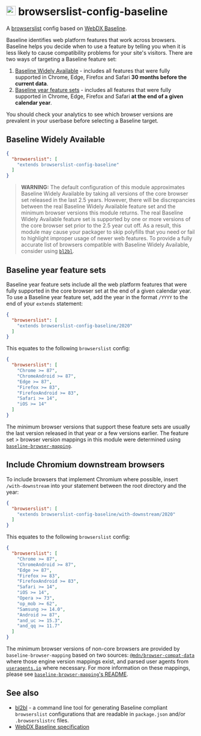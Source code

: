# <img src="https://unpkg.com/browserslist-config-baseline@0.1.2/assets/icon.svg" height="25" alt="Baseline Widely Available logo"> browserslist-config-baseline

A [browserslist](https://www.npmjs.com/package/browserslist) config based on [WebDX Baseline](https://developer.mozilla.org/en-US/docs/Glossary/Baseline/Compatibility).

Baseline identifies web platform features that work across browsers. Baseline helps you decide when to use a feature by telling you when it is less likely to cause compatibility problems for your site's visitors.  There are two ways of targeting a Baseline feature set:

1. [Baseline Widely Available](#baseline-widely-available) - includes all features that were fully supported in Chrome, Edge, Firefox and Safari **30 months before the current data**.
2. [Baseline year feature sets](#baseline-year-feature-sets) - includes all features that were fully supported in Chrome, Edge, Firefox and Safari **at the end of a given calendar year**.

You should check your analytics to see which browser versions are prevalent in your userbase before selecting a Baseline target.

## Baseline Widely Available

<!-- prettier-ignore -->
```json
{
  "browserslist": [
    "extends browserslist-config-baseline"
  ]
}
```

> **WARNING:**
> The default configuration of this module approximates Baseline Widely Available by taking all versions of the core browser set released in the last 2.5 years. However, there will be discrepancies between the real Baseline Widely Available feature set and the minimum browser versions this module returns. The real Baseline Widely Available feature set is supported by one or more versions of the core browser set prior to the 2.5 year cut off. As a result, this module may cause your packager to skip polyfills that you need or fail to highlight improper usage of newer web features. To provide a fully accurate list of browsers compatible with Baseline Widely Available, consider using [`bl2bl`](https://npmjs.org/bl2bl).

## Baseline year feature sets

Baseline year feature sets include all the web platform features that were fully supported in the core browser set at the end of a given calendar year. To use a Baseline year feature set, add the year in the format `/YYYY` to the end of your `extends` statement:

<!-- prettier-ignore -->
```json
{
  "browserslist": [
    "extends browserslist-config-baseline/2020"
  ]
}
```

This equates to the following `browserslist` config:

```json
{
  "browserslist": [
    "Chrome >= 87",
    "ChromeAndroid >= 87",
    "Edge >= 87",
    "Firefox >= 83",
    "FirefoxAndroid >= 83",
    "Safari >= 14",
    "iOS >= 14"
  ]
}
```

The minimum browser versions that support these feature sets are usually the last version released in that year or a few versions earlier. The feature set > browser version mappings in this module were determined using [`baseline-browser-mapping`](https://npmjs.org/baseline-browser-mapping).

## Include Chromium downstream browsers

To include browsers that implement Chromium where possible, insert `/with-downstream` into your statement between the root directory and the year:

<!-- prettier-ignore -->
```json
{
  "browserslist": [
    "extends browserslist-config-baseline/with-downstream/2020"
  ]
}
```

This equates to the following `browserslist` config:

```json
{
  "browserslist": [
    "Chrome >= 87",
    "ChromeAndroid >= 87",
    "Edge >= 87",
    "Firefox >= 83",
    "FirefoxAndroid >= 83",
    "Safari >= 14",
    "iOS >= 14",
    "Opera >= 73",
    "op_mob >= 62",
    "Samsung >= 14.0",
    "Android >= 87",
    "and_uc >= 15.3",
    "and_qq >= 11.7"
  ]
}
```

The minimum browser versions of non-core browsers are provided by `baseline-browser-mapping` based on two sources: [`@mdn/browser-compat-data`](https://npmjs.org/@mdn/browsers-compat-data) where those engine version mappings exist, and parsed user agents from [`useragents.io`](https://useragents.io) where necessary.  For more information on these mappings, please see [`baseline-browser-mapping`'s README](https://www.npmjs.com/package/baseline-browser-mapping#downstream-browsers).

## See also

- [bl2bl](https://github.com/web-platform-dx/bl2bl) - a command line tool for generating Baseline compliant `browserslist` configurations that are readable in `package.json` and/or `.browserslistrc` files.
- [WebDX Baseline specification](https://github.com/web-platform-dx/web-features/blob/main/docs/baseline.md)
